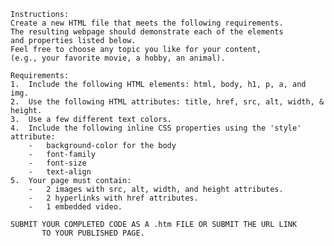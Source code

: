
    Instructions:
    Create a new HTML file that meets the following requirements.
    The resulting webpage should demonstrate each of the elements 
    and properties listed below.
    Feel free to choose any topic you like for your content, 
    (e.g., your favorite movie, a hobby, an animal).
    
    Requirements:
    1.  Include the following HTML elements: html, body, h1, p, a, and img.
    2.  Use the following HTML attributes: title, href, src, alt, width, & height.
    3.  Use a few different text colors.
    4.  Include the following inline CSS properties using the 'style' attribute:
        -   background-color for the body
        -   font-family
        -   font-size
        -   text-align
    5.  Your page must contain:
        -   2 images with src, alt, width, and height attributes.
        -   2 hyperlinks with href attributes.
        -   1 embedded video.

    SUBMIT YOUR COMPLETED CODE AS A .htm FILE OR SUBMIT THE URL LINK 
           TO YOUR PUBLISHED PAGE.
